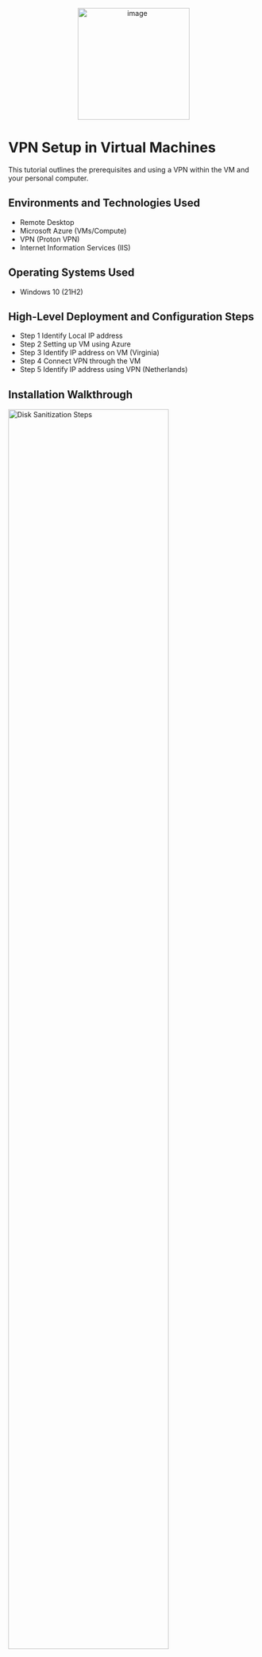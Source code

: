 <p align="center">
<img width="225" height="225" alt="image" src="https://github.com/user-attachments/assets/81c5541a-92d7-4f7c-97c4-df03e9018cc3" />


</p>

<h1> VPN Setup in Virtual Machines</h1>
This tutorial outlines the prerequisites and using a VPN within the VM and your personal computer.<br />





<h2>Environments and Technologies Used</h2>

- Remote Desktop
- Microsoft Azure (VMs/Compute)
- VPN (Proton VPN)
- Internet Information Services (IIS)

<h2>Operating Systems Used </h2>

- Windows 10 (21H2)

<h2>High-Level Deployment and Configuration Steps</h2>

- Step 1 Identify Local IP address
- Step 2 Setting up VM using Azure
- Step 3 Identify IP address on VM (Virginia)
- Step 4 Connect VPN through the VM
- Step 5 Identify IP address using VPN (Netherlands)

<h2>Installation Walkthrough</h2>

<p>
<img src="https://i.imgur.com/DJmEXEB.png" height="80%" width="80%" alt="Disk Sanitization Steps"/>
</p>
<p>
Lorem ipsum dolor sit amet, consectetur adipiscing elit, sed do eiusmod tempor incididunt ut labore et dolore magna aliqua. Ut enim ad minim veniam, quis nostrud exercitation ullamco laboris nisi ut aliquip ex ea commodo consequat. Duis aute irure dolor in reprehenderit in voluptate velit esse cillum dolore eu fugiat nulla pariatur.
</p>
<br />

<p>
<img src="https://i.imgur.com/DJmEXEB.png" height="80%" width="80%" alt="Disk Sanitization Steps"/>
</p>
<p>
Lorem ipsum dolor sit amet, consectetur adipiscing elit, sed do eiusmod tempor incididunt ut labore et dolore magna aliqua. Ut enim ad minim veniam, quis nostrud exercitation ullamco laboris nisi ut aliquip ex ea commodo consequat. Duis aute irure dolor in reprehenderit in voluptate velit esse cillum dolore eu fugiat nulla pariatur.
</p>
<br />

<p>
<img src="https://i.imgur.com/DJmEXEB.png" height="80%" width="80%" alt="Disk Sanitization Steps"/>
</p>
<p>
Lorem ipsum dolor sit amet, consectetur adipiscing elit, sed do eiusmod tempor incididunt ut labore et dolore magna aliqua. Ut enim ad minim veniam, quis nostrud exercitation ullamco laboris nisi ut aliquip ex ea commodo consequat. Duis aute irure dolor in reprehenderit in voluptate velit esse cillum dolore eu fugiat nulla pariatur.
</p>
<br />
